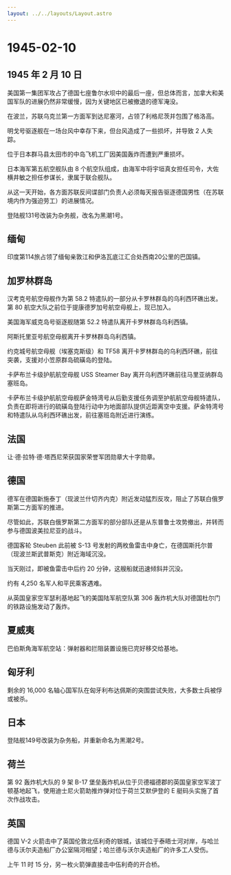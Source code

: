```yaml
---
layout: ../../layouts/Layout.astro
---
```


# 1945-02-10

## 1945 年 2 月 10 日

美国第一集团军攻占了德国七座鲁尔水坝中的最后一座，但总体而言，加拿大和美国军队的进展仍然非常缓慢，因为关键地区已被撤退的德军淹没。

在波兰，苏联乌克兰第一方面军到达尼塞河，占领了利格尼茨并包围了格洛高。

明戈号驱逐舰在一场台风中幸存下来，但台风造成了一些损坏，并导致 2
人失踪。

位于日本群马县太田市的中岛飞机工厂因美国轰炸而遭到严重损坏。

日本海军第五航空舰队由 8
个航空队组成，由海军中将宇垣真女担任司令，大佐横井敏之担任参谋长，隶属于联合舰队。

从这一天开始，各方面苏联反间谍部门负责人必须每天报告驱逐德国男性（在苏联境内作为强迫劳工）的进展情况。

登陆舰131号改装为杂务舰，改名为黑潮1号。

## 缅甸

印度第114旅占领了缅甸亲敦江和伊洛瓦底江汇合处西南20公里的巴国镇。

## 加罗林群岛

汉考克号航空母舰作为第 58.2
特遣队的一部分从卡罗林群岛的乌利西环礁出发。第 80
航空大队之前位于提康德罗加号航空母舰上，现已加入。

美国海军威克岛号驱逐舰随第 52.2 特遣队离开卡罗林群岛乌利西镇。

阿斯托里亚号航空母舰离开卡罗林群岛乌利西镇。

约克城号航空母舰（埃塞克斯级）和 TF58
离开卡罗林群岛的乌利西环礁，前往突袭，支援对小笠原群岛硫磺岛的登陆。

卡萨布兰卡级护航航空母舰 USS Steamer Bay
离开乌利西环礁前往马里亚纳群岛塞班岛。

卡萨布兰卡级护航航空母舰萨金特湾号从后勤支援任务调至护航航空母舰特遣队，负责在即将进行的硫磺岛登陆行动中为地面部队提供近距离空中支援。萨金特湾号和特遣队从乌利西环礁出发，前往塞班岛附近进行演练。

## 法国

让·德·拉特·德·塔西尼荣获国家荣誉军团勋章大十字勋章。

## 德国

德军在德国新施泰丁（现波兰什切齐内克）附近发动猛烈反攻，阻止了苏联白俄罗斯第二方面军的推进。

尽管如此，苏联白俄罗斯第二方面军的部分部队还是从东普鲁士攻势撤出，并转而参与德国波美拉尼亚的战斗。

德国客轮 Steuben 此前被 S-13
号发射的两枚鱼雷击中身亡，在德国斯托尔普（现波兰斯武普斯克）附近海域沉没。

当天刚过，即被鱼雷击中后约 20 分钟，这艘船就迅速倾斜并沉没。

约有 4,250 名军人和平民乘客遇难。

从英国皇家空军瑟利基地起飞的美国陆军航空队第 306
轰炸机大队对德国杜尔门的铁路设施发动了轰炸。

## 夏威夷

巴伯斯角海军航空站：弹射器和拦阻装置设施已完好移交给基地。

## 匈牙利

剩余的 16,000
名轴心国军队在匈牙利布达佩斯的突围尝试失败，大多数士兵被俘或被杀。

## 日本

登陆舰149号改装为杂务船，并重新命名为黑潮2号。

## 荷兰

第 92 轰炸机大队的 9 架 B-17
堡垒轰炸机从位于贝德福德郡的英国皇家空军波丁顿基地起飞，使用迪士尼火箭助推炸弹对位于荷兰艾默伊登的
E 艇码头实施了首次作战攻击。

## 英国

德国 V-2
火箭击中了英国伦敦北伍利奇的银城，该城位于泰晤士河对岸，与哈兰德与沃尔夫造船厂办公室隔河相望；哈兰德与沃尔夫造船厂的许多工人受伤。

上午 11 时 15 分，另一枚火箭弹直接击中伍利奇的开合桥。